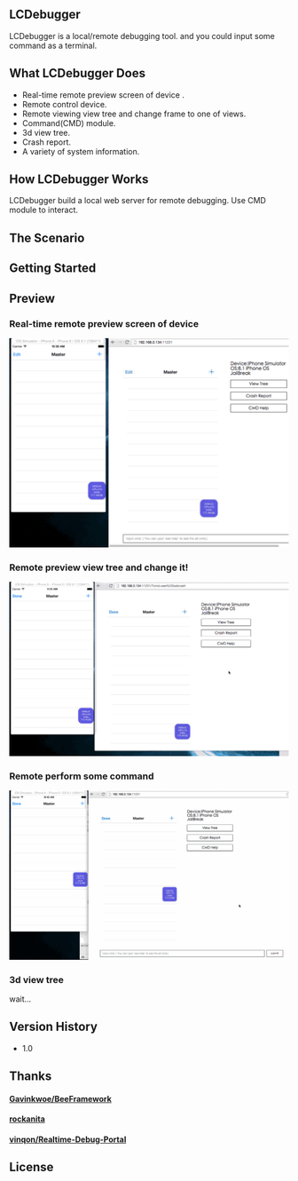 ## LCDebugger

LCDebugger is a local/remote debugging tool. and you could input some command as a terminal.

## What LCDebugger Does

- Real-time remote  preview screen of device .
- Remote control device.
- Remote viewing view tree and change frame to one of views.
- Command(CMD) module.
- 3d view tree.
- Crash report.
- A variety of system information.

## How LCDebugger Works

LCDebugger build a local web server for remote debugging. Use CMD module to interact.

## The Scenario

## Getting Started

## Preview

### Real-time remote preview screen of device
 ![image](https://github.com/titman/Pictures-of-the-warehouse/blob/master/remotepreview.gif?raw=false)

### Remote preview view tree and change it!
 ![image](https://github.com/titman/Pictures-of-the-warehouse/blob/master/viewtree.gif?raw=false)

### Remote perform some command
 ![image](https://github.com/titman/Pictures-of-the-warehouse/blob/master/remotecontrol.gif?raw=false)

### 3d view tree
wait...

## Version History
- 1.0

## Thanks
#### [Gavinkwoe/BeeFramework](https://github.com/gavinkwoe/BeeFramework)
#### [rockanita](https://github.com/rockanita)
#### [vinqon/Realtime-Debug-Portal](https://github.com/vinqon/Realtime-Debug-Portal)

## License

